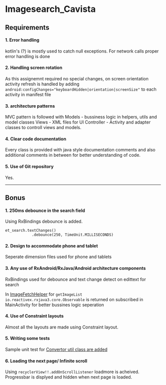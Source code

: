 # Imagesearch_Cavista

## Requirements

#### 1. Error handling 
kotlin's (?) is mostly used to catch null exceptions. 
For network calls proper error handling is done

#### 2. Handling screen rotation
As this assignemnt required no special changes, on screen orientation activity refresh is handled by adding `android:configChanges="keyboardHidden|orientation|screenSize"`
to each activity in manifest file

#### 3. architecture patterns
MVC pattern is followed with 
Models - bussiness logic in helpers, utils and model classes
Views - XML files for UI
Controller - Activity and adapter classes to controll views and models.

#### 4. Clear code documentation
Every class is provided with java style documentation comments and also additional comments in between for better understanding of code. 

#### 5. Use of Git repository
Yes. 

---

## Bonus

#### 1. 250ms debounce in the search field
Using RxBindings debounce is added.
```
et_search.textChanges()
            .debounce(250, TimeUnit.MILLISECONDS)
```

#### 2. Design to accommodate phone and tablet
Seperate dimension files used for phone and tablets

#### 3. Any use of RxAndroid/RxJava/Android architecture components
 RxBindings used for debounce and text change detect on edittext for search
 
 In [ImageFetchHelper](https://github.com/Salimattivenkatvinay/Imagesearch_Cavista/blob/master/app/src/main/java/com/vinay/imagesearch/networkHelpers/ImageFetchHelper.kt)
 for `getImageList` `io.reactivex.rxjava3.core.Observable` is returned on subscribed in MainActivity for better bussines logic seperation

#### 4. Use of Constraint layouts
Almost all the layouts are made using Constraint layout. 

#### 5. Writing some tests
Sample unit test for [Convertor util class are added](https://github.com/Salimattivenkatvinay/Imagesearch_Cavista/blob/master/app/src/test/java/com/vinay/imagesearch/utils/ConverterUnitTest.kt) 

#### 6. Loading the next page/ Infinite scroll
Using `recyclerView!!.addOnScrollListener` loadmore is acheived.
Progressbar is displyed and hidden when next page is loaded.

